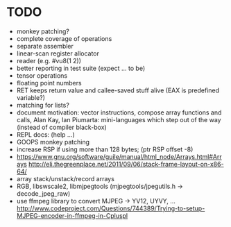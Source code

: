 # TODO

* monkey patching?
* complete coverage of operations
* separate assembler
* linear-scan register allocator
* reader (e.g. #vu8(1 2))
* better reporting in test suite (expect ... to be)
* tensor operations
* floating point numbers
* RET keeps return value and callee-saved stuff alive (EAX is predefined variable?)
* matching for lists?
* document motivation: vector instructions, compose array functions and calls,
  Alan Kay, Ian Piumarta: mini-languages which step out of the way (instead of compiler black-box)
* REPL docs: (help ...)
* GOOPS monkey patching
* increase RSP if using more than 128 bytes; (ptr <int> RSP offset -8)
* https://www.gnu.org/software/guile/manual/html_node/Arrays.html#Arrays
  http://eli.thegreenplace.net/2011/09/06/stack-frame-layout-on-x86-64/
* array stack/unstack/record arrays
* RGB, libswscale2, libmjpegtools (mjpegtools/jpegutils.h -> decode_jpeg_raw)
* use ffmpeg library to convert MJPEG -> YV12, UYVY, ...
  http://www.codeproject.com/Questions/744389/Trying-to-setup-MJPEG-encoder-in-ffmpeg-in-Cpluspl
